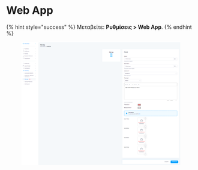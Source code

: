 # Web App

{% hint style="success" %}
Μεταβείτε: **Ρυθμίσεις > Web App**.
{% endhint %}

<figure><img src="../.gitbook/assets/ScreenHunter 301.png" alt=""><figcaption></figcaption></figure>
